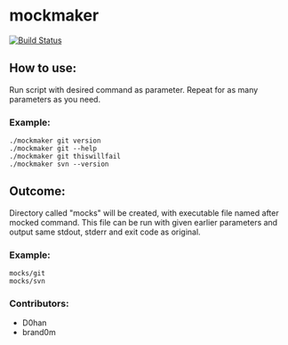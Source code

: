 # mockmaker
[![Build Status](https://travis-ci.org/D0han/mockmaker.svg)](https://travis-ci.org/D0han/mockmaker)

## How to use:
Run script with desired command as parameter.
Repeat for as many parameters as you need.

### Example:
```shell
./mockmaker git version
./mockmaker git --help
./mockmaker git thiswillfail
./mockmaker svn --version
```

## Outcome:
Directory called "mocks" will be created, with executable file named after mocked command.
This file can be run with given earlier parameters and output same stdout, stderr and exit code as original.

### Example:
```shell
mocks/git
mocks/svn
```

### Contributors:
* D0han
* brand0m
